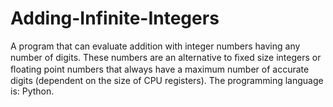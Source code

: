 # Adding-Infinite-Integers

A program that can evaluate addition with integer numbers having any number of digits. These numbers are an alternative to ﬁxed size integers or ﬂoating point numbers that always have a maximum number of accurate digits (dependent on the size of CPU registers). The programming language is: Python. 
